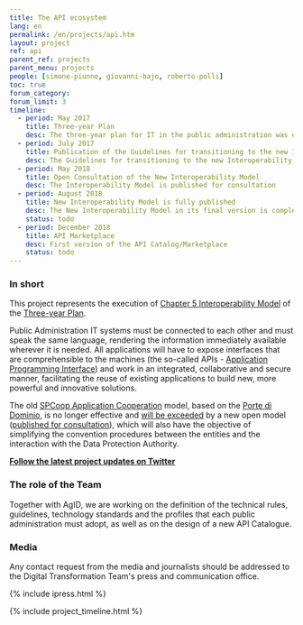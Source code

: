 ```yaml
---
title: The API ecosystem
lang: en
permalink: /en/projects/api.htm
layout: project
ref: api
parent_ref: projects
parent_menu: projects
people: [simone-piunno, giovanni-bajo, roberto-polli]
toc: true
forum_category:
forum_limit: 3
timeline:
  - period: May 2017
    title: Three-year Plan
    desc: The three-year plan for IT in the public administration was endorsed by the Prime Minister.  The plan devotes an entire chapter to the Interoperability Model, in which it establishes certain basic principles and defines an action plan.
  - period: July 2017
    title: Publication of the Guidelines for transitioning to the new Interoperability Model
    desc: The Guidelines for transitioning to the new Interoperability Model have been published, providing certain preliminary instructions on the steps to be followed pending the issuance of the complete documentation.
  - period: May 2018
    title: Open Consultation of the New Interoperability Model
    desc: The Interoperability Model is published for consultation
  - period: August 2018
    title: New Interoperability Model is fully published
    desc: The New Interoperability Model in its final version is complete and published.
    status: todo
  - period: December 2018
    title: API Marketplace
    desc: First version of the API Catalog/Marketplace 
    status: todo
---
```


### In short

This project represents the execution of [Chapter 5 Interoperability Model](https://pianotriennale-ict-en.readthedocs.io/en/latest/doc/05_modello-di-interoperabilita.html) of the [Three-year Plan](https://pianotriennale-ict.italia.it/).

Public Administration IT systems must be connected to each other and must speak the same language, rendering the information immediately available wherever it is needed. All applications will have to expose interfaces that are comprehensible to the machines (the so-called APIs - [Application Programming Interface](https://en.wikipedia.org/wiki/Application_programming_interface)) and work in an integrated, collaborative and secure manner, facilitating the reuse of existing applications to build new, more powerful and innovative solutions.  

The old [SPCoop Application Cooperation](http://www.agid.gov.it/agenda-digitale/infrastrutture-architetture/sistema-pubblico-connettivita/cooperazione-applicativa) model, based on the [Porte di Dominio](http://www.agid.gov.it/sites/default/files/documentazione/spcoop-portadominio_v1.1_0.pdf), is no longer effective and [will be exceeded](http://lg-transizione-interoperabilita.readthedocs.io/) by a new open model ([published for consultation](https://lg-modellointeroperabilita.readthedocs.io)), which will also have the objective of simplifying the convention procedures between the entities and the interaction with the Data Protection Authority.

**[Follow the latest project updates on Twitter](https://twitter.com/search?f=tweets&vertical=default&q=api%20list%3AteamdigitaleIT%2Fteam-digitale)**

### The role of the Team

Together with AgID, we are working on the definition of the technical rules, guidelines, technology standards and the profiles that each public administration must adopt, as well as on the design of a new API Catalogue.


### Media

Any contact request from the media and journalists should be addressed to the Digital Transformation Team's press and communication office.


{% include ipress.html %}
<div id="content-ipress" data-key="01e87bed-f52e-4d6d-af32-c4ea59fd300a" data-lang="en" data-size="100" data-tag="7"></div>
<script type="text/javascript" src="/js/ipress.js"></script>

{% include project_timeline.html %}
